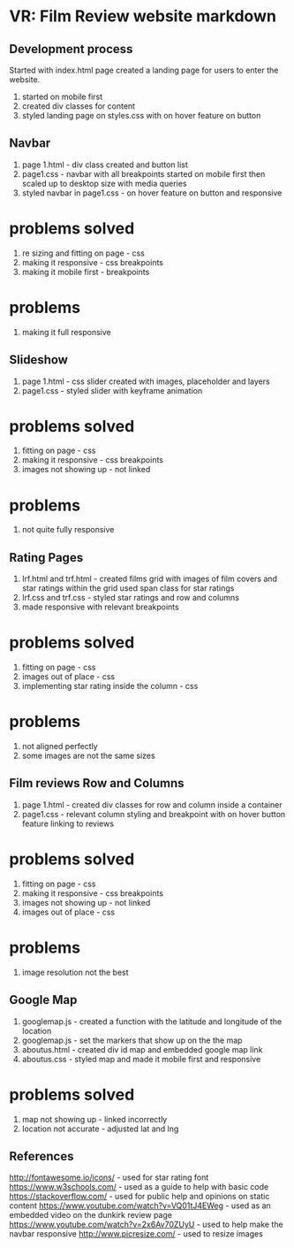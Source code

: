VR: Film Review website markdown
============

Development process
------------

Started with index.html page created a landing page for users to enter the website.


 1. started on mobile first
 2. created div classes for content
 3. styled landing page on styles.css with on hover feature on button

 Navbar
 ------------
1. page 1.html - div class created and button list
2. page1.css - navbar with all breakpoints started on mobile first then scaled up to desktop size with media queries
3. styled navbar in page1.css - on hover feature on button and responsive

# problems solved
1. re sizing and fitting on page - css
2. making it responsive - css breakpoints
3. making it mobile first - breakpoints

# problems
1. making it full responsive


Slideshow
------------
1. page 1.html - css slider created with images, placeholder and layers
2. page1.css - styled slider with keyframe animation

# problems solved
1. fitting on page - css
2. making it responsive - css breakpoints
3. images not showing up - not linked

# problems
1. not quite fully responsive



Rating Pages
------------
1. lrf.html and trf.html - created films grid with images of film covers and star ratings within the grid used span class for star ratings
2. lrf.css and trf.css - styled star ratings and row and columns
3. made responsive with relevant breakpoints

# problems solved
1. fitting on page - css
2. images out of place - css
3. implementing star rating inside the column - css

# problems
1. not aligned perfectly
2. some images are not the same sizes

Film reviews Row and Columns
------------
1. page 1.html - created div classes for row and column inside a container
2. page1.css - relevant column styling and breakpoint with on hover button feature linking to reviews  

# problems solved
1. fitting on page - css
2. making it responsive - css breakpoints
3. images not showing up - not linked
4. images out of place - css

# problems
1. image resolution not the best

Google Map
------------
1. googlemap.js - created a function with the latitude and longitude of the location
2. googlemap.js - set the markers that show up on the the map
3. aboutus.html - created div id map and embedded google map link
4. aboutus.css - styled map and made it mobile first and responsive

# problems solved
1. map not showing up - linked incorrectly
2. location not accurate - adjusted lat and lng

 References
------------
http://fontawesome.io/icons/ - used for star rating font
https://www.w3schools.com/ - used as a guide to help with basic code
https://stackoverflow.com/ - used for public help and opinions on static content
https://www.youtube.com/watch?v=VQ01tJ4EWeg - used as an embedded video on the dunkirk review page
https://www.youtube.com/watch?v=2x6Av70ZUyU - used to help make the navbar responsive
http://www.picresize.com/ - used to resize images
